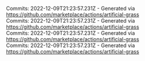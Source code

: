 Commits: 2022-12-09T21:23:57.231Z - Generated via https://github.com/marketplace/actions/artificial-grass
<br>
Commits: 2022-12-09T21:23:57.231Z - Generated via https://github.com/marketplace/actions/artificial-grass
<br>
Commits: 2022-12-09T21:23:57.231Z - Generated via https://github.com/marketplace/actions/artificial-grass
<br>
Commits: 2022-12-09T21:23:57.231Z - Generated via https://github.com/marketplace/actions/artificial-grass
<br>

